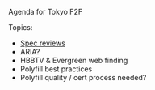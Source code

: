 Agenda for Tokyo F2F

Topics:
 - [Spec reviews](https://github.com/w3ctag/spec-reviews/)
 - ARIA?
 - HBBTV & Evergreen web finding
 - Polyfill best practices
 - Polyfill quality / cert process needed?
